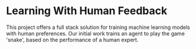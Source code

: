 # Learning With Human Feedback

This project offers a full stack solution for training machine learning models with human preferences. Our initial work trains an agent to play the game 'snake', based on the performance of a human expert.
